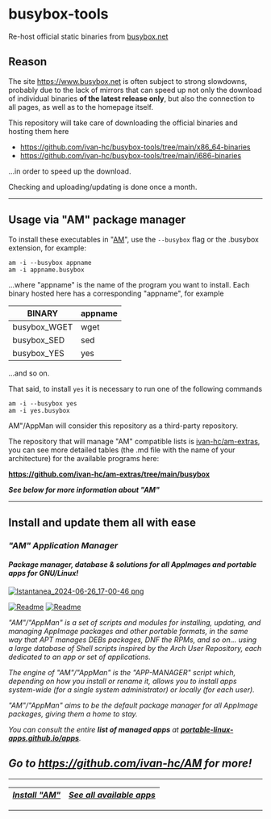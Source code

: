 # busybox-tools
Re-host official static binaries from [busybox.net](https://www.busybox.net)

## Reason

The site https://www.busybox.net is often subject to strong slowdowns, probably due to the lack of mirrors that can speed up not only the download of individual binaries **of the latest release only**, but also the connection to all pages, as well as to the homepage itself.

This repository will take care of downloading the official binaries and hosting them here
- https://github.com/ivan-hc/busybox-tools/tree/main/x86_64-binaries
- https://github.com/ivan-hc/busybox-tools/tree/main/i686-binaries

...in order to speed up the download.

Checking and uploading/updating is done once a month.

------------------------------------------------------------------------

## Usage via "AM" package manager
To install these executables in "[AM](https://github.com/ivan-hc/AM)", use the `--busybox` flag or the .busybox extension, for example:
```
am -i --busybox appname
am -i appname.busybox
```

...where "appname" is the name of the program you want to install. Each binary hosted here has a corresponding "appname", for example

| BINARY | appname |
| - | - |
| busybox_WGET | wget |
| busybox_SED | sed |
| busybox_YES | yes |

...and so on.

That said, to install `yes` it is necessary to run one of the following commands
```
am -i --busybox yes
am -i yes.busybox
```

AM"/AppMan will consider this repository as a third-party repository.

The repository that will manage "AM" compatible lists is [ivan-hc/am-extras](https://github.com/ivan-hc/am-extras), you can see more detailed tables (the .md file with the name of your architecture) for the available programs here:

**https://github.com/ivan-hc/am-extras/tree/main/busybox**

***See below for more information about "AM"***

------------------------------------------------------------------------

## Install and update them all with ease

### *"*AM*" Application Manager* 
#### *Package manager, database & solutions for all AppImages and portable apps for GNU/Linux!*

[![Istantanea_2024-06-26_17-00-46 png](https://github.com/ivan-hc/AM/assets/88724353/671f5eb0-6fb6-4392-b45e-af0ea9271d9b)](https://github.com/ivan-hc/AM)

[![Readme](https://img.shields.io/github/stars/ivan-hc/AM?label=%E2%AD%90&style=for-the-badge)](https://github.com/ivan-hc/AM/stargazers) [![Readme](https://img.shields.io/github/license/ivan-hc/AM?label=&style=for-the-badge)](https://github.com/ivan-hc/AM/blob/main/LICENSE)

*"AM"/"AppMan" is a set of scripts and modules for installing, updating, and managing AppImage packages and other portable formats, in the same way that APT manages DEBs packages, DNF the RPMs, and so on... using a large database of Shell scripts inspired by the Arch User Repository, each dedicated to an app or set of applications.*

*The engine of "AM"/"AppMan" is the "APP-MANAGER" script which, depending on how you install or rename it, allows you to install apps system-wide (for a single system administrator) or locally (for each user).*

*"AM"/"AppMan" aims to be the default package manager for all AppImage packages, giving them a home to stay.*

*You can consult the entire **list of managed apps** at [**portable-linux-apps.github.io/apps**](https://portable-linux-apps.github.io/apps).*

## *Go to *https://github.com/ivan-hc/AM* for more!*

------------------------------------------------------------------------

| [***Install "AM"***](https://github.com/ivan-hc/AM) | [***See all available apps***](https://portable-linux-apps.github.io) |
| - | - |

------------------------------------------------------------------------
